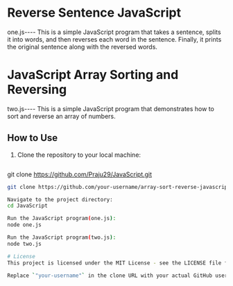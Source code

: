 # Reverse Sentence JavaScript
one.js----
This is a simple JavaScript program that takes a sentence, splits it into words, and then reverses each word in the sentence. Finally, it prints the original sentence along with the reversed words.

# JavaScript Array Sorting and Reversing
two.js----
This is a simple JavaScript program that demonstrates how to sort and reverse an array of numbers.


## How to Use

1. Clone the repository to your local machine:
   ```bash
 git clone https://github.com/Praju29/JavaScript.git

```bash
git clone https://github.com/your-username/array-sort-reverse-javascript.git

Navigate to the project directory:
cd JavaScript

Run the JavaScript program(one.js):
node one.js

Run the JavaScript program(two.js):
node two.js

# License
This project is licensed under the MIT License - see the LICENSE file for details.

Replace `"your-username"` in the clone URL with your actual GitHub username, and make sure to have Node.js installed to run the JavaScript code. You can customize this README file further to provide more information about your project as needed.


   
